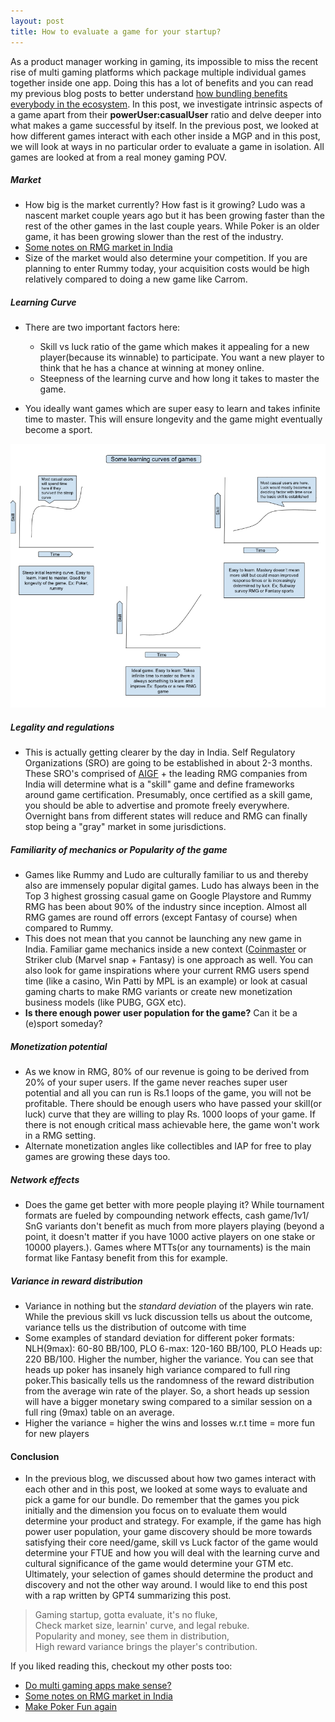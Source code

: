 ```yaml
---
layout: post
title: How to evaluate a game for your startup? 
---
```


As a product manager working in gaming, its impossible to miss the recent rise of multi gaming platforms which package multiple individual games together inside one app. Doing this has a lot of benefits and you can read my previous blog posts to better understand [how bundling benefits everybody in the ecosystem](https://rnikhil.com/2023/04/09/multi-vs-single-gaming.html). In this post, we investigate intrinsic aspects of a game apart from their **powerUser:casualUser** ratio and delve deeper into what makes a game successful by itself. In the previous post, we looked at how different games interact with each other inside a MGP and in this post, we will look at ways in no particular order to evaluate a game in isolation. All games are looked at from a real money gaming POV.

##### Market

- How big is the market currently? How fast is it growing? Ludo was a nascent market couple years ago but it has been growing faster than the rest of the other games in the last couple years. While Poker is an older game, it has been growing slower than the rest of the industry.
- [Some notes on RMG market in India](https://rnikhil.com/2023/04/03/gaming-state-india.html)
- Size of the market would also determine your competition. If you are planning to enter Rummy today, your acquisition costs would be high relatively compared to doing a new game like Carrom.

##### Learning Curve

- There are two important factors here:

    - Skill vs luck ratio of the game which makes it appealing for a new player(because its winnable) to participate. You want a new player to think that he has a chance at winning at money online.
    - Steepness of the learning curve and how long it takes to master the game.

- You ideally want games which are super easy to learn and takes infinite time to master. This will ensure longevity and the game might eventually become a sport.

<div align = "center">
<img  src="/assets/files/lcurve.png">
</div>

##### Legality and regulations

- This is actually getting clearer by the day in India. Self Regulatory Organizations (SRO) are going to be established in about 2-3 months. These SRO's comprised of [AIGF](https://www.aigf.in/) + the leading RMG companies from India will determine what is a "skill" game and define frameworks around game certification. Presumably, once certified as a skill game, you should be able to advertise and promote freely everywhere. Overnight bans from different states will reduce and RMG can finally stop being a "gray" market in some jurisdictions.

##### Familiarity of mechanics or Popularity of the game

- Games like Rummy and Ludo are culturally familiar to us and thereby also are immensely popular digital games. Ludo has always been in the Top 3 highest grossing casual game on Google Playstore and Rummy RMG has been about 90% of the industry since inception. Almost all RMG games are round off errors (except Fantasy of course) when compared to Rummy.
- This does not mean that you cannot be launching any new game in India. Familiar game mechanics inside a new context ([Coinmaster](https://play.google.com/store/apps/details?id=com.moonactive.coinmaster&hl=en&gl=US) or Striker club (Marvel snap + Fantasy) is one approach as well. You can also look for game inspirations where your current RMG users spend time (like a casino, Win Patti by MPL is an example) or look at casual gaming charts to make RMG variants or create new monetization business models (like PUBG, GGX etc).
- **Is there enough power user population for the game?** Can it be a (e)sport someday?

##### Monetization potential

- As we know in RMG, 80% of our revenue is going to be derived from 20% of your super users. If the game never reaches super user potential and all you can run is Rs.1 loops of the game, you will not be profitable. There should be enough users who have passed your skill(or luck) curve that they are willing to play Rs. 1000 loops of your game. If there is not enough critical mass achievable here, the game won't work in a RMG setting.
- Alternate monetization angles like collectibles and IAP for free to play games are growing these days too.

##### Network effects

- Does the game get better with more people playing it? While tournament formats are fueled by compounding network effects, cash game/1v1/ SnG variants don't benefit as much from more players playing (beyond a point, it doesn't matter if you have 1000 active players on one stake or 10000 players.). Games where MTTs(or any tournaments) is the main format like Fantasy benefit from this for example.

##### Variance in reward distribution

- Variance in nothing but the *standard deviation* of the players win rate. While the previous skill vs luck discussion tells us about the outcome, variance tells us the distribution of outcome with time
- Some examples of standard deviation for different poker formats: NLH(9max): 60-80 BB/100, PLO 6-max: 120-160 BB/100, PLO Heads up: 220 BB/100. Higher the number, higher the variance. You can see that heads up poker has insanely high variance compared to full ring poker.This basically tells us the randomness of the reward distribution from the average win rate of the player. So, a short heads up session will have a bigger monetary swing compared to a similar session on a full ring (9max) table on an average. 
- Higher the variance = higher the wins and losses w.r.t time = more fun for new players

#### Conclusion

- In the previous blog, we discussed about how two games interact with each other and in this post, we looked at some ways to evaluate and pick a game for our bundle. Do remember that the games you pick initially and the dimension you focus on to evaluate them would determine your product and strategy. For example, if the game has high power user population, your game discovery should be more towards satisfying their core need/game, skill vs Luck factor of the game would determine your FTUE and how you will deal with the learning curve and cultural significance of the game would determine your GTM etc. Ultimately, your selection of games should determine the product and discovery and not the other way around. I would like to end this post with a rap written by GPT4 summarizing this post.  

> Gaming startup, gotta evaluate, it's no fluke,<br>
> Check market size, learnin' curve, and legal rebuke.<br>
>Popularity and money, see them in distribution,<br>
>High reward variance brings the player's contribution.

If you liked reading this, checkout my other posts too:

- [Do multi gaming apps make sense?](https://rnikhil.com/2023/04/09/multi-vs-single-gaming.html)
- [Some notes on RMG market in India](https://rnikhil.com/2023/04/03/gaming-state-india.html)
- [Make Poker Fun again](https://rnikhil.com/2022/08/22/profit-growth-gamification.html)

